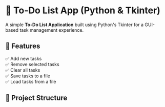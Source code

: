 # 📝 To-Do List App (Python & Tkinter)

A simple **To-Do List Application** built using Python's Tkinter for a GUI-based task management experience.

## 🚀 Features
✅ Add new tasks  
✅ Remove selected tasks  
✅ Clear all tasks  
✅ Save tasks to a file  
✅ Load tasks from a file  

## 📂 Project Structure
